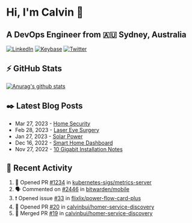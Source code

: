 # Hi, I'm Calvin 🍭
## A DevOps Engineer from 🇦🇺 Sydney, Australia</h3>

[![LinkedIn](https://img.shields.io/badge/-c–bui-0077B5?style=flat-square&labelColor=0077B5&logo=LinkedIn&logoColor=white)](https://www.linkedin.com/in/c-bui/)
[![Keybase](https://img.shields.io/badge/-calvinbui-ff6f21?style=flat-square&labelColor=ff6f21&logo=Keybase&logoColor=white)](https://keybase.io/calvinbui)
[![Twitter](https://img.shields.io/badge/-ASAPCalvin-1DA1F2?style=flat-square&labelColor=1DA1F2&logo=Twitter&logoColor=white)](https://twitter.com/ASAPCalvin)

<!-- https://github.com/rishavanand/github-profilinator -->
## ⚡ GitHub Stats
[![Anurag's github stats](https://github-readme-stats.vercel.app/api?username=calvinbui&count_private=true&hide_title=true)](https://github.com/anuraghazra/github-readme-stats)

<!-- https://github.com/gautamkrishnar/blog-post-workflow -->
## ✒️ Latest Blog Posts

<!-- BLOG-POST-LIST:START -->
- Mar 27, 2023 - [Home Security](https://calvin.me/home-security)
- Feb 28, 2023 - [Laser Eye Surgery](https://calvin.me/laser-eye-surgery)
- Jan 27, 2023 - [Solar Power](https://calvin.me/solar-power)
- Dec 16, 2022 - [Smart Home Dashboard](https://calvin.me/smart-home-dashboard)
- Nov 27, 2022 - [10 Gigabit Installation Notes](https://calvin.me/10-gigabit-installation-notes)

<!-- BLOG-POST-LIST:END -->

## 🏃‍ Recent Activity

<!--START_SECTION:activity-->
1. 💪 Opened PR [#1234](https://github.com/kubernetes-sigs/metrics-server/pull/1234) in [kubernetes-sigs/metrics-server](https://github.com/kubernetes-sigs/metrics-server)
2. 🗣 Commented on [#2446](https://github.com/bitwarden/mobile/issues/2446) in [bitwarden/mobile](https://github.com/bitwarden/mobile)
3. ❗️ Opened issue [#33](https://github.com/flixlix/power-flow-card-plus/issues/33) in [flixlix/power-flow-card-plus](https://github.com/flixlix/power-flow-card-plus)
4. 💪 Opened PR [#20](https://github.com/calvinbui/homer-service-discovery/pull/20) in [calvinbui/homer-service-discovery](https://github.com/calvinbui/homer-service-discovery)
5. 🎉 Merged PR [#19](https://github.com/calvinbui/homer-service-discovery/pull/19) in [calvinbui/homer-service-discovery](https://github.com/calvinbui/homer-service-discovery)
<!--END_SECTION:activity-->
